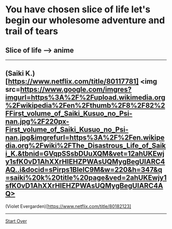 # You have chosen slice of life let's begin our wholesome adventure and trail of tears
## Slice of life --> anime
---
(Saiki K.)[https://www.netflix.com/title/80117781] 
<img src=https://www.google.com/imgres?imgurl=https%3A%2F%2Fupload.wikimedia.org%2Fwikipedia%2Fen%2Fthumb%2F8%2F82%2FFirst_volume_of_Saiki_Kusuo_no_Psi-nan.jpg%2F220px-First_volume_of_Saiki_Kusuo_no_Psi-nan.jpg&imgrefurl=https%3A%2F%2Fen.wikipedia.org%2Fwiki%2FThe_Disastrous_Life_of_Saiki_K.&tbnid=GVqpSSsbDUuXQM&vet=12ahUKEwjy1sfK0vD1AhXXrHIEHZPWAsUQMygBegUIARC4AQ..i&docid=sPirps1BlelC9M&w=220&h=347&q=saiki%20k%20title%20page&ved=2ahUKEwjy1sfK0vD1AhXXrHIEHZPWAsUQMygBegUIARC4AQ>
---
(Violet Evergarden)[https://www.netflix.com/title/80182123]

---
[Start Over](../README.md)